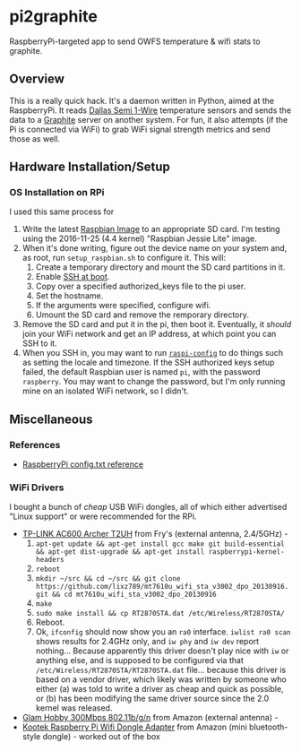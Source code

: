 # pi2graphite

RaspberryPi-targeted app to send OWFS temperature & wifi stats to graphite.

## Overview

This is a really quick hack. It's a daemon written in Python, aimed at the
RaspberryPi. It reads [Dallas Semi 1-Wire](https://en.wikipedia.org/wiki/1-Wire)
temperature sensors and sends the data to a [Graphite](https://graphiteapp.org/)
server on another system. For fun, it also attempts (if the Pi is connected via
  WiFi) to grab WiFi signal strength metrics and send those as well.

## Hardware Installation/Setup

### OS Installation on RPi

I used this same process for

1. Write the latest [Raspbian Image](https://www.raspberrypi.org/downloads/raspbian/)
   to an appropriate SD card. I'm testing using the 2016-11-25 (4.4 kernel)
   "Raspbian Jessie Lite" image.
2. When it's done writing, figure out the device name on your system and, as root,
   run ``setup_raspbian.sh`` to configure it. This will:
    1. Create a temporary directory and mount the SD card partitions in it.
    2. Enable [SSH at boot](https://www.raspberrypi.org/documentation/remote-access/ssh/README.md).
    3. Copy over a specified authorized_keys file to the pi user.
    4. Set the hostname.
    5. If the arguments were specified, configure wifi.
    6. Umount the SD card and remove the remporary directory.
3. Remove the SD card and put it in the pi, then boot it. Eventually, it _should_
   join your WiFi network and get an IP address, at which point you can SSH to it.
4. When you SSH in, you may want to run [``raspi-config``](https://github.com/RPi-Distro/raspi-config) to do things such as setting the locale and timezone. If the SSH authorized keys setup failed, the default Raspbian user is named ``pi``, with the password ``raspberry``. You may want to change the password, but I'm
only running mine on an isolated WiFi network, so I didn't.

## Miscellaneous

### References

* [RaspberryPi config.txt reference](https://www.raspberrypi.org/documentation/configuration/config-txt.md)

### WiFi Drivers

I bought a bunch of _cheap_ USB WiFi dongles, all of which either advertised "Linux support" or were recommended for the RPi.

* [TP-LINK AC600 Archer T2UH](http://www.frys.com/product/8730871) from Fry's (external antenna, 2.4/5GHz) -
    1. ``apt-get update && apt-get install gcc make git build-essential && apt-get dist-upgrade && apt-get install raspberrypi-kernel-headers``
    2. ``reboot``
    3. ``mkdir ~/src && cd ~/src && git clone https://github.com/lixz789/mt7610u_wifi_sta_v3002_dpo_20130916.git && cd mt7610u_wifi_sta_v3002_dpo_20130916``
    4. ``make``
    5. ``sudo make install && cp RT2870STA.dat /etc/Wireless/RT2870STA/``
    6. Reboot.
    7. Ok, ``ifconfig`` should now show you an ``ra0`` interface. ``iwlist ra0 scan`` shows results for 2.4GHz only, and ``iw phy`` and ``iw dev`` report nothing... Because apparently this driver doesn't play nice with ``iw`` or anything else, and is supposed to be configured via that ``/etc/Wireless/RT2870STA/RT2870STA.dat`` file... because this driver is based on a vendor driver, which likely was written by someone who either (a) was told to write a driver as cheap and quick as possible, or (b) has been modifying the same driver source since the 2.0 kernel was released.
* [Glam Hobby 300Mbps 802.11b/g/n](https://www.amazon.com/gp/product/B016Z1UBD8/) from Amazon (external antenna) -
* [Kootek Raspberry Pi Wifi Dongle Adapter](https://www.amazon.com/gp/product/B00FWMEFES/) from Amazon (mini bluetooth-style dongle) - worked out of the box
